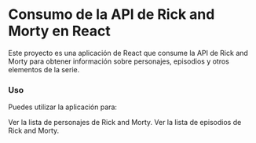 # Consumo de la API de Rick and Morty en React
Este proyecto es una aplicación de React que consume la API de Rick and Morty para obtener información sobre personajes, episodios y otros elementos de la serie.

### Uso
Puedes utilizar la aplicación para:

Ver la lista de personajes de Rick and Morty.
Ver la lista de episodios de Rick and Morty.
